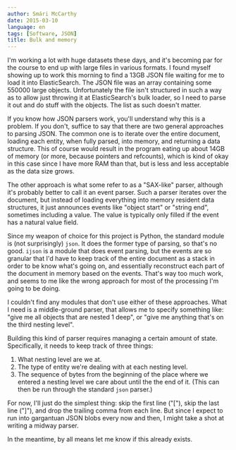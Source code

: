 ```yaml
---
author: Smári McCarthy
date: 2015-03-10
language: en
tags: [Software, JSON]
title: Bulk and memory
---
```


I'm working a lot with huge datasets these days, and it's becoming par for the course to end up with large files in various formats. I found myself showing up to work this morning to find a 13GB JSON file waiting for me to load it into ElasticSearch. The JSON file was an array containing some 550000 large objects. Unfortunately the file isn't structured in such a way as to allow just throwing it at ElasticSearch's bulk loader, so I need to parse it out and do stuff with the objects. The list as such doesn't matter.

If you know how JSON parsers work, you'll understand why this is a problem. If you don't, suffice to say that there are two general approaches to parsing JSON. The common one is to iterate over the entire document, loading each entity, when fully parsed, into memory, and returning a data structure. This of course would result in the program eating up about 14GB of memory (or more, because pointers and refcounts), which is kind of okay in this case since I have more RAM than that, but is less and less acceptable as the data size grows.

The other approach is what some refer to as a "SAX-like" parser, although it's probably better to call it an event parser. Such a parser iterates over the document, but instead of loading everything into memory resident data structures, it just announces events like "object start" or "string end", sometimes including a value. The value is typically only filled if the event has a natural value field.

Since my weapon of choice for this project is Python, the standard module is (not surprisingly) `json`. It does the former type of parsing, so that's no good. `ijson` is a module that does event parsing, but the events are so granular that I'd have to keep track of the entire document as a stack in order to be know what's going on, and essentially reconstruct each part of the document in memory based on the events. That's way too much work, and seems to me like the wrong approach for most of the processing I'm going to be doing.

I couldn't find any modules that don't use either of these approaches. What I need is a middle-ground parser, that allows me to specify something like: "give me all objects that are nested 1 deep", or "give me anything that's on the third nesting level".

Building this kind of parser requires managing a certain amount of state. Specifically, it needs to keep track of three things:

 1. What nesting level are we at.
 2. The type of entity we're dealing with at each nesting level.
 3. The sequence of bytes from the beginning of the place where we entered a nesting level we care about until the the end of it. (This can then be run through the standard `json` parser.)

For now, I'll just do the simplest thing: skip the first line ("["), skip the last line ("]"), and drop the trailing comma from each line. But since I expect to run into gargantuan JSON blobs every now and then, I might take a shot at writing a midway parser.

In the meantime, by all means let me know if this already exists.


